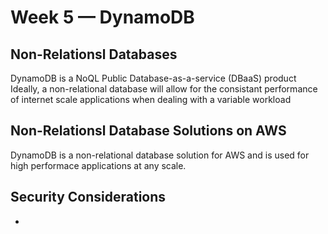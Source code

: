  # Week 5 — DynamoDB 
 
 ## Non-Relationsl Databases
 DynamoDB is a NoQL Public Database-as-a-service (DBaaS) product
 Ideally, a non-relational database will allow for the consistant performance of internet scale applications when dealing with a variable workload
 
 ## Non-Relationsl Database Solutions on AWS
 DynamoDB is a non-relational database solution for AWS and is used for high performace applications at any scale. 
 
 ##  Security Considerations
- 
 
